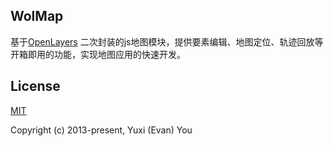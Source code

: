 ## WolMap

基于[OpenLayers](https://openlayers.org/) 二次封装的js地图模块，提供要素编辑、地图定位、轨迹回放等开箱即用的功能，实现地图应用的快速开发。


## License

[MIT](http://opensource.org/licenses/MIT)

Copyright (c) 2013-present, Yuxi (Evan) You
